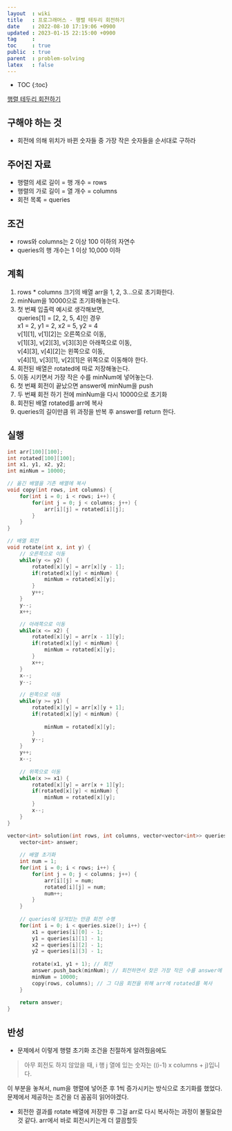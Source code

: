```yaml
---
layout  : wiki
title   : 프로그래머스 - 행렬 테두리 회전하기
date    : 2022-08-10 17:19:06 +0900
updated : 2023-01-15 22:15:00 +0900
tag     : 
toc     : true
public  : true
parent  : problem-solving
latex   : false
---
```


* TOC
{:toc}

[행렬 테두리 회전하기](https://school.programmers.co.kr/learn/courses/30/lessons/77485)

## 구해야 하는 것
- 회전에 의해 위치가 바뀐 숫자들 중 가장 작은 숫자들을 순서대로 구하라

## 주어진 자료
- 행렬의 세로 길이 = 행 개수 = rows
- 행렬의 가로 길이 = 열 개수 = columns
- 회전 목록 = queries

## 조건
- rows와 columns는 2 이상 100 이하의 자연수
- queries의 행 개수는 1 이상 10,000 이하

## 계획
1. rows * columns 크기의 배열 arr을 1, 2, 3...으로 초기화한다.
2. minNum을 10000으로 초기화해놓는다.
3. 첫 번째 입출력 예시로 생각해보면,  
queries[1] = [2, 2, 5, 4]인 경우  
x1 = 2, y1 = 2, x2 = 5, y2 = 4  
v[1][1], v[1][2]는 오른쪽으로 이동,  
v[1][3], v[2][3], v[3][3]은 아래쪽으로 이동,  
v[4][3], v[4][2]는 왼쪽으로 이동,  
v[4][1], v[3][1], v[2][1]은 위쪽으로 이동해야 한다.
4. 회전된 배열은 rotated에 따로 저장해놓는다.
5. 이동 시키면서 가장 작은 수를 minNum에 넣어놓는다.
6. 첫 번째 회전이 끝났으면 answer에 minNum을 push
7. 두 번째 회전 하기 전에 minNum을 다시 10000으로 초기화
8. 회전된 배열 rotated를 arr에 복사
9. queries의 길이만큼 위 과정을 반복 후 answer를 return 한다.

## 실행
```c
int arr[100][100];
int rotated[100][100];
int x1, y1, x2, y2;
int minNum = 10000;

// 옮긴 배열을 기존 배열에 복사
void copy(int rows, int columns) {
    for(int i = 0; i < rows; i++) {
        for(int j = 0; j < columns; j++) {
            arr[i][j] = rotated[i][j];
        }
    }    
}

// 배열 회전
void rotate(int x, int y) {
    // 오른쪽으로 이동
    while(y <= y2) {
        rotated[x][y] = arr[x][y - 1];
        if(rotated[x][y] < minNum) {
            minNum = rotated[x][y];
        }
        y++;
    }
    y--;
    x++;

    // 아래쪽으로 이동
    while(x <= x2) {
        rotated[x][y] = arr[x - 1][y];
        if(rotated[x][y] < minNum) {
            minNum = rotated[x][y];
        }
        x++;
    }
    x--;
    y--;
    
    // 왼쪽으로 이동
    while(y >= y1) {
        rotated[x][y] = arr[x][y + 1];
        if(rotated[x][y] < minNum) {
            
            minNum = rotated[x][y];
        }
        y--;
    }
    y++;
    x--;
    
    // 위쪽으로 이동
    while(x >= x1) {
        rotated[x][y] = arr[x + 1][y];
        if(rotated[x][y] < minNum) {
            minNum = rotated[x][y];
        }
        x--;
    }
}

vector<int> solution(int rows, int columns, vector<vector<int>> queries) {
    vector<int> answer;
    
    // 배열 초기화
    int num = 1;
    for(int i = 0; i < rows; i++) {
        for(int j = 0; j < columns; j++) {
            arr[i][j] = num;
            rotated[i][j] = num;
            num++;
        }
    }
    
    // queries에 담겨있는 만큼 회전 수행
    for(int i = 0; i < queries.size(); i++) {
        x1 = queries[i][0] - 1;
        y1 = queries[i][1] - 1;
        x2 = queries[i][2] - 1;
        y2 = queries[i][3] - 1;
        
        rotate(x1, y1 + 1); // 회전
        answer.push_back(minNum); // 회전하면서 찾은 가장 작은 수를 answer에 push
        minNum = 10000;
        copy(rows, columns); // 그 다음 회전을 위해 arr에 rotated를 복사
    }
    
    return answer;
}
```

## 반성
- 문제에서 이렇게 행렬 초기화 조건을 친절하게 알려줬음에도
> 아무 회전도 하지 않았을 때, i 행 j 열에 있는 숫자는 ((i-1) x columns + j)입니다.

  이 부분을 놓쳐서, num을 행렬에 넣어준 후 1씩 증가시키는 방식으로 초기화를 했었다.  
  문제에서 제공하는 조건을 더 꼼꼼히 읽어야겠다.
- 회전한 결과를 rotate 배열에 저장한 후 그걸 arr로 다시 복사하는 과정이 불필요한 것 같다. arr에서 바로 회전시키는게 더 깔끔할듯

